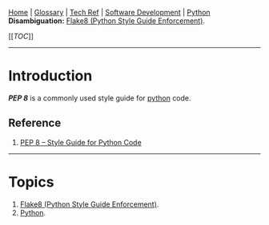 [Home](/Slalom-LLC/Slalom-Consulting) | [Glossary](/Glossary) | [Tech Ref](/Tech-Ref) | [Software Development](/Tech-Ref/Software-Development) | [Python](/Tech-Ref/Software-Development/Python)
**Disambiguation:** [Flake8 (Python Style Guide Enforcement)](/Tech-Ref/Software-Development/Python/Flake8-\(Python-Style-Guide-Enforcement\)).

[[_TOC_]]

---
# Introduction
***PEP 8*** is a commonly used style guide for [python](/Tech-Ref/Software-Development/Python) code.

## Reference
1. [PEP 8 – Style Guide for Python Code](https://peps.python.org/pep-0008/)

---
# Topics
1. [Flake8 (Python Style Guide Enforcement)](/Tech-Ref/Software-Development/Python/Flake8-\(Python-Style-Guide-Enforcement\)).
1. [Python](/Tech-Ref/Software-Development/Python).
